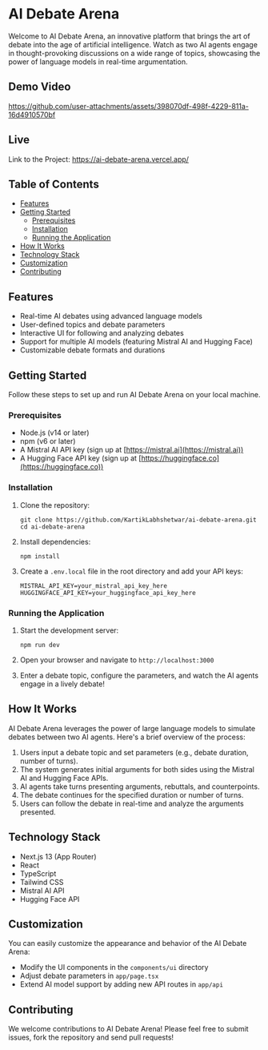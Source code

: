 # AI Debate Arena

Welcome to AI Debate Arena, an innovative platform that brings the art of debate into the age of artificial intelligence. Watch as two AI agents engage in thought-provoking discussions on a wide range of topics, showcasing the power of language models in real-time argumentation.

## Demo Video 



https://github.com/user-attachments/assets/398070df-498f-4229-811a-16d4910570bf



## Live

Link to the Project: https://ai-debate-arena.vercel.app/

## Table of Contents

- [Features](#features)
- [Getting Started](#getting-started)
  - [Prerequisites](#prerequisites)
  - [Installation](#installation)
  - [Running the Application](#running-the-application)
- [How It Works](#how-it-works)
- [Technology Stack](#technology-stack)
- [Customization](#customization)
- [Contributing](#contributing)

## Features

- Real-time AI debates using advanced language models
- User-defined topics and debate parameters
- Interactive UI for following and analyzing debates
- Support for multiple AI models (featuring Mistral AI and Hugging Face)
- Customizable debate formats and durations

## Getting Started

Follow these steps to set up and run AI Debate Arena on your local machine.

### Prerequisites

- Node.js (v14 or later)
- npm (v6 or later)
- A Mistral AI API key (sign up at [https://mistral.ai](https://mistral.ai))
- A Hugging Face API key (sign up at [https://huggingface.co](https://huggingface.co))

### Installation

1. Clone the repository:
   ```
   git clone https://github.com/KartikLabhshetwar/ai-debate-arena.git
   cd ai-debate-arena
   ```

2. Install dependencies:
   ```
   npm install
   ```

3. Create a `.env.local` file in the root directory and add your API keys:
   ```
   MISTRAL_API_KEY=your_mistral_api_key_here
   HUGGINGFACE_API_KEY=your_huggingface_api_key_here
   ```

### Running the Application

1. Start the development server:
   ```
   npm run dev
   ```

2. Open your browser and navigate to `http://localhost:3000`

3. Enter a debate topic, configure the parameters, and watch the AI agents engage in a lively debate!

## How It Works

AI Debate Arena leverages the power of large language models to simulate debates between two AI agents. Here's a brief overview of the process:

1. Users input a debate topic and set parameters (e.g., debate duration, number of turns).
2. The system generates initial arguments for both sides using the Mistral AI and Hugging Face APIs.
3. AI agents take turns presenting arguments, rebuttals, and counterpoints.
4. The debate continues for the specified duration or number of turns.
5. Users can follow the debate in real-time and analyze the arguments presented.

## Technology Stack

- Next.js 13 (App Router)
- React
- TypeScript
- Tailwind CSS
- Mistral AI API
- Hugging Face API

## Customization

You can easily customize the appearance and behavior of the AI Debate Arena:

- Modify the UI components in the `components/ui` directory
- Adjust debate parameters in `app/page.tsx`
- Extend AI model support by adding new API routes in `app/api`

## Contributing

We welcome contributions to AI Debate Arena! Please feel free to submit issues, fork the repository and send pull requests!
